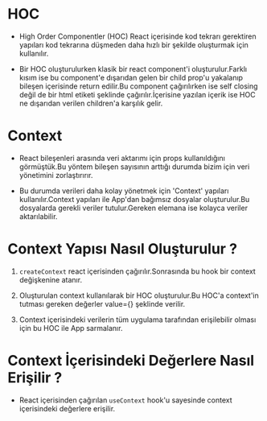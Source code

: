 # HOC

- High Order Componentler (HOC) React içerisinde kod tekrarı gerektiren yapıları kod tekrarına düşmeden daha hızlı bir şekilde oluşturmak için kullanılır.

- Bir HOC oluşturulurken klasik bir react component'i oluşturulur.Farklı kısım ise bu component'e dışarıdan gelen bir child prop'u yakalanıp bileşen içerisinde return edilir.Bu component çağırılırken ise self closing değil de bir html etiketi şeklinde çağırılır.İçerisine yazılan içerik ise HOC ne dışarıdan verilen children'a karşılık gelir.

# Context

- React bileşenleri arasında veri aktarımı için props kullanıldığını görmüştük.Bu yöntem bileşen sayısının arttığı durumda bizim için veri yönetimini zorlaştırırır.

- Bu durumda verileri daha kolay yönetmek için 'Context' yapıları kullanılır.Context yapıları ile App'dan bağımsız dosyalar oluşturulur.Bu dosyalarda gerekli veriler tutulur.Gereken elemana ise kolayca veriler aktarılabilir.

# Context Yapısı Nasıl Oluşturulur ?

1. `createContext` react içerisinden çağırılır.Sonrasında bu hook bir context değişkenine atanır.

2. Oluşturulan context kullanılarak bir HOC oluşturulur.Bu HOC'a context'in tutması gereken değerler value={} şeklinde verilir.

3. Context içerisindeki verilerin tüm uygulama tarafından erişilebilir olması için bu HOC ile App sarmalanır.

# Context İçerisindeki Değerlere Nasıl Erişilir ?

- React içerisinden çağırılan `useContext` hook'u sayesinde context içerisindeki değerlere erişilir.
